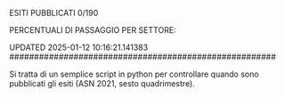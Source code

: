 ESITI PUBBLICATI 0/190 

PERCENTUALI DI PASSAGGIO PER SETTORE:

UPDATED 2025-01-12 10:16:21.141383
###################################################### 

Si tratta di un semplice script in python per controllare quando sono pubblicati gli esiti (ASN 2021, sesto quadrimestre).

